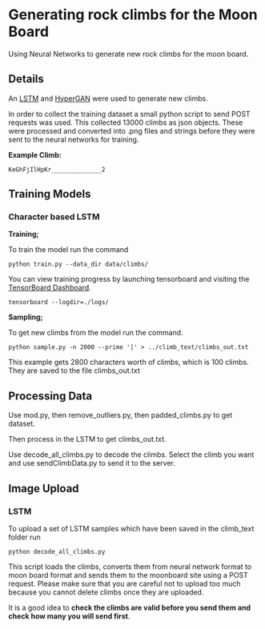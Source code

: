 # Generating rock climbs for the Moon Board

Using Neural Networks to generate new rock climbs for the moon board.

## Details

An [LSTM](https://github.com/karpathy/char-rnn) and [HyperGAN](https://github.com/255BITS/HyperGAN) were used to generate new climbs.

In order to collect the training dataset a small python script to send POST requests was used.
This collected 13000 climbs as json objects.
These were processed and converted into .png files and strings before they were sent to the neural networks for training.

**Example Climb:**

```KeGhFjIlHpKr______________2```

## Training Models

### Character based LSTM

**Training;**

To train the model run the command

```python train.py --data_dir data/climbs/```

You can view training progress by launching tensorboard and visiting the [TensorBoard Dashboard](http://localhost:6006/).

```tensorboard --logdir=./logs/```

**Sampling;**

To get new climbs from the model run the command.

```python sample.py -n 2000 --prime '|' > ../climb_text/climbs_out.txt```

This example gets 2800 characters worth of climbs, which is 100 climbs. They are saved to the file climbs_out.txt

## Processing Data

Use mod.py, then remove_outliers.py, then padded_climbs.py to get dataset.

Then process in the LSTM to get climbs_out.txt.

Use decode_all_climbs.py to decode the climbs. Select the climb you want and use sendClimbData.py to send it to the server.

## Image Upload

### LSTM

To upload a set of LSTM samples which have been saved in the climb_text folder run 

```python decode_all_climbs.py```

This script loads the climbs, converts them from neural network format to moon board format and sends them to the moonboard site using a POST request.
Please make sure that you are careful not to upload too much because you cannot delete climbs once they are uploaded.

It is a good idea to **check the climbs are valid before you send them and check how many you will send first**.
